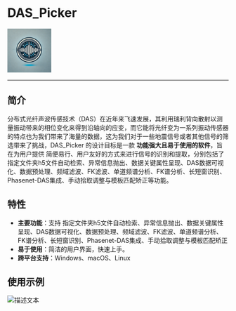 # DAS_Picker

<img src="https://github.com/FuTau/DAS_Picker/blob/main/icon/icon.png" width="100" height="100" alt="描述文本">

---

## 简介
分布式光纤声波传感技术（DAS）在近年来飞速发展，其利用瑞利背向散射以测量振动带来的相位变化来得到沿轴向的应变，而它能将光纤变为一系列振动传感器的特点也为我们带来了海量的数据，这为我们对于一些地震信号或者其他信号的筛选带来了挑战，DAS_Picker 的设计目标是一款 **功能强大且易于使用的软件**，旨在为用户提供 简便易行、用户友好的方式来进行信号的识别和提取，分别包括了指定文件夹h5文件自动检索、异常信息抛出、数据关键属性呈现、DAS数据可视化、数据预处理、频域滤波、FK滤波、单道频谱分析、FK谱分析、长短窗识别、Phasenet-DAS集成、手动拾取调整与模板匹配矫正等功能。

## 特性
- **主要功能**：支持 指定文件夹h5文件自动检索、异常信息抛出、数据关键属性呈现、DAS数据可视化、数据预处理、频域滤波、FK滤波、单道频谱分析、FK谱分析、长短窗识别、Phasenet-DAS集成、手动拾取调整与模板匹配矫正
- **易于使用**：简洁的用户界面，快速上手。
- **跨平台支持**：Windows、macOS、Linux

## 使用示例
<img src="https://github.com/FuTau/DAS_Picker/blob/main/gif/gif.png" width="200" height="200" alt="描述文本">
